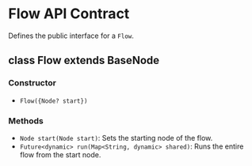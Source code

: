 # Flow API Contract

Defines the public interface for a `Flow`.

## class Flow extends BaseNode

### Constructor
- `Flow({Node? start})`

### Methods
- `Node start(Node start)`: Sets the starting node of the flow.
- `Future<dynamic> run(Map<String, dynamic> shared)`: Runs the entire flow from the start node.
